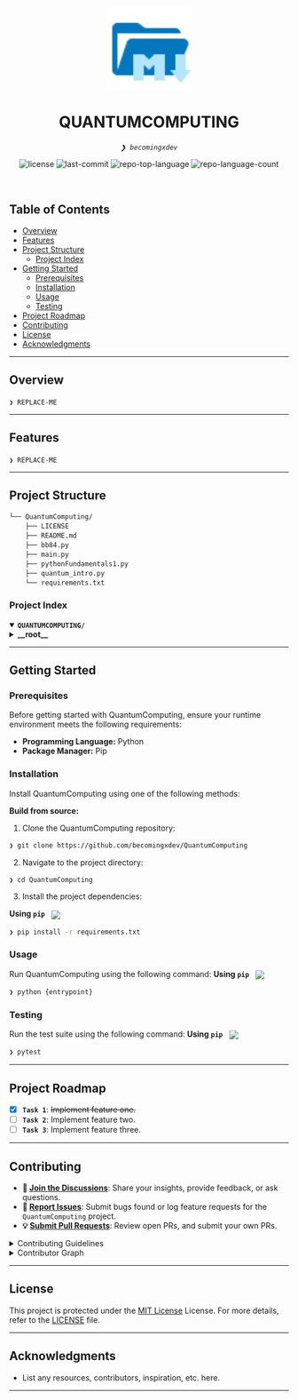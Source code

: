 <p align="center">
    <img src="https://raw.githubusercontent.com/PKief/vscode-material-icon-theme/ec559a9f6bfd399b82bb44393651661b08aaf7ba/icons/folder-markdown-open.svg" align="center" width="30%">
</p>
<p align="center"><h1 align="center">QUANTUMCOMPUTING</h1></p>
<p align="center">
	<em><code>❯ becomingxdev</code></em>
</p>
<p align="center">
	<img src="https://img.shields.io/github/license/becomingxdev/QuantumComputing?style=default&logo=opensourceinitiative&logoColor=white&color=0080ff" alt="license">
	<img src="https://img.shields.io/github/last-commit/becomingxdev/QuantumComputing?style=default&logo=git&logoColor=white&color=0080ff" alt="last-commit">
	<img src="https://img.shields.io/github/languages/top/becomingxdev/QuantumComputing?style=default&color=0080ff" alt="repo-top-language">
	<img src="https://img.shields.io/github/languages/count/becomingxdev/QuantumComputing?style=default&color=0080ff" alt="repo-language-count">
</p>
<p align="center"><!-- default option, no dependency badges. -->
</p>
<p align="center">
	<!-- default option, no dependency badges. -->
</p>
<br>

##  Table of Contents

- [ Overview](#-overview)
- [ Features](#-features)
- [ Project Structure](#-project-structure)
  - [ Project Index](#-project-index)
- [ Getting Started](#-getting-started)
  - [ Prerequisites](#-prerequisites)
  - [ Installation](#-installation)
  - [ Usage](#-usage)
  - [ Testing](#-testing)
- [ Project Roadmap](#-project-roadmap)
- [ Contributing](#-contributing)
- [ License](#-license)
- [ Acknowledgments](#-acknowledgments)

---

##  Overview

<code>❯ REPLACE-ME</code>

---

##  Features

<code>❯ REPLACE-ME</code>

---

##  Project Structure

```sh
└── QuantumComputing/
    ├── LICENSE
    ├── README.md
    ├── bb84.py
    ├── main.py
    ├── pythonFundamentals1.py
    ├── quantum_intro.py
    └── requirements.txt
```


###  Project Index
<details open>
	<summary><b><code>QUANTUMCOMPUTING/</code></b></summary>
	<details> <!-- __root__ Submodule -->
		<summary><b>__root__</b></summary>
		<blockquote>
			<table>
			<tr>
				<td><b><a href='https://github.com/becomingxdev/QuantumComputing/blob/master/pythonFundamentals1.py'>pythonFundamentals1.py</a></b></td>
				<td><code>❯ REPLACE-ME</code></td>
			</tr>
			<tr>
				<td><b><a href='https://github.com/becomingxdev/QuantumComputing/blob/master/bb84.py'>bb84.py</a></b></td>
				<td><code>❯ REPLACE-ME</code></td>
			</tr>
			<tr>
				<td><b><a href='https://github.com/becomingxdev/QuantumComputing/blob/master/main.py'>main.py</a></b></td>
				<td><code>❯ REPLACE-ME</code></td>
			</tr>
			<tr>
				<td><b><a href='https://github.com/becomingxdev/QuantumComputing/blob/master/quantum_intro.py'>quantum_intro.py</a></b></td>
				<td><code>❯ REPLACE-ME</code></td>
			</tr>
			<tr>
				<td><b><a href='https://github.com/becomingxdev/QuantumComputing/blob/master/requirements.txt'>requirements.txt</a></b></td>
				<td><code>❯ REPLACE-ME</code></td>
			</tr>
			</table>
		</blockquote>
	</details>
</details>

---
##  Getting Started

###  Prerequisites

Before getting started with QuantumComputing, ensure your runtime environment meets the following requirements:

- **Programming Language:** Python
- **Package Manager:** Pip


###  Installation

Install QuantumComputing using one of the following methods:

**Build from source:**

1. Clone the QuantumComputing repository:
```sh
❯ git clone https://github.com/becomingxdev/QuantumComputing
```

2. Navigate to the project directory:
```sh
❯ cd QuantumComputing
```

3. Install the project dependencies:


**Using `pip`** &nbsp; [<img align="center" src="https://img.shields.io/badge/Pip-3776AB.svg?style={badge_style}&logo=pypi&logoColor=white" />](https://pypi.org/project/pip/)

```sh
❯ pip install -r requirements.txt
```




###  Usage
Run QuantumComputing using the following command:
**Using `pip`** &nbsp; [<img align="center" src="https://img.shields.io/badge/Pip-3776AB.svg?style={badge_style}&logo=pypi&logoColor=white" />](https://pypi.org/project/pip/)

```sh
❯ python {entrypoint}
```


###  Testing
Run the test suite using the following command:
**Using `pip`** &nbsp; [<img align="center" src="https://img.shields.io/badge/Pip-3776AB.svg?style={badge_style}&logo=pypi&logoColor=white" />](https://pypi.org/project/pip/)

```sh
❯ pytest
```


---
##  Project Roadmap

- [X] **`Task 1`**: <strike>Implement feature one.</strike>
- [ ] **`Task 2`**: Implement feature two.
- [ ] **`Task 3`**: Implement feature three.

---

##  Contributing

- **💬 [Join the Discussions](https://github.com/becomingxdev/QuantumComputing/discussions)**: Share your insights, provide feedback, or ask questions.
- **🐛 [Report Issues](https://github.com/becomingxdev/QuantumComputing/issues)**: Submit bugs found or log feature requests for the `QuantumComputing` project.
- **💡 [Submit Pull Requests](https://github.com/becomingxdev/QuantumComputing/blob/main/CONTRIBUTING.md)**: Review open PRs, and submit your own PRs.

<details closed>
<summary>Contributing Guidelines</summary>

1. **Fork the Repository**: Start by forking the project repository to your github account.
2. **Clone Locally**: Clone the forked repository to your local machine using a git client.
   ```sh
   git clone https://github.com/becomingxdev/QuantumComputing
   ```
3. **Create a New Branch**: Always work on a new branch, giving it a descriptive name.
   ```sh
   git checkout -b new-feature-x
   ```
4. **Make Your Changes**: Develop and test your changes locally.
5. **Commit Your Changes**: Commit with a clear message describing your updates.
   ```sh
   git commit -m 'Implemented new feature x.'
   ```
6. **Push to github**: Push the changes to your forked repository.
   ```sh
   git push origin new-feature-x
   ```
7. **Submit a Pull Request**: Create a PR against the original project repository. Clearly describe the changes and their motivations.
8. **Review**: Once your PR is reviewed and approved, it will be merged into the main branch. Congratulations on your contribution!
</details>

<details closed>
<summary>Contributor Graph</summary>
<br>
<p align="left">
   <a href="https://github.com{/becomingxdev/QuantumComputing/}graphs/contributors">
      <img src="https://contrib.rocks/image?repo=becomingxdev/QuantumComputing">
   </a>
</p>
</details>

---

##  License

This project is protected under the [MIT License](https://choosealicense.com/licenses/mit/) License. For more details, refer to the [LICENSE](https://choosealicense.com/licenses/mit/) file.

---

##  Acknowledgments

- List any resources, contributors, inspiration, etc. here.

---
